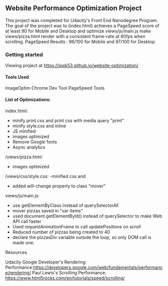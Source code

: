 ## Website Performance Optimization Project

This project was completed for Udacity's Front End Nanodegree Program. The goal of the project was to (index.html) achieves a PageSpeed score of at least 90 for Mobile and Desktop and optimize views/js/main.js make views/pizza.html render with a consistent frame-rate at 60fps when scrolling.
PageSpeed Results : 96/100 for Mobile and 97/100 for Desktop
### Getting started
Viewing project at https://ippk53.github.io/website-optimization/

#### Tools Used
ImageOptim
Chrome Dev Tool
PageSpeed Tools

#### List of Optimizations:
index.html:
- minify print.css and print css with media query "print"
- minify style.css and inline
- JS minified
- images optimized
- Remove Google fonts
- Async analytics

/views/pizza.html:
- images optimized

/views/css/style.css:
-minified css and
- added will-change property to class "mover"

views/js/main.js:
- use getElementByClass instead of querySelectorAll
- mover pizzas saved in "var items"
- used  document.getElementById() instead of querySelector to make  Web API call faster
- Used requestAnimationFrame to call updatePositions on scroll
- Reduced number of pizzas being created to 40
- declare the pizzasDiv variable outside the loop, so only DOM call is made one.


Resources

Udacity
Google Developer's Rendering Performance:https://developers.google.com/web/fundamentals/performance/rendering/
Paul Lewis's Scrolling Performance: https://www.html5rocks.com/en/tutorials/speed/scrolling/